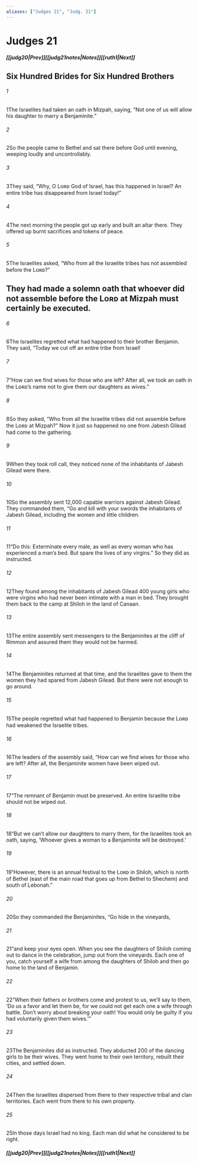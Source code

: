 ```yaml
---
aliases: ["Judges 21", "Judg. 21"]
---
```

# Judges 21
##### <span class=arrow-left></span>[[judg20|Prev]]<span class=navigation-separator></span>[[judg21notes|Notes]]<span class=navigation-separator></span>[[ruth1|Next]]<span class=arrow-right></span>
## Six Hundred Brides for Six Hundred Brothers
###### 1
<span class=verse-first>1</span>The Israelites had taken an oath in Mizpah, saying, “Not one of us will allow his daughter to marry a Benjaminite.”
###### 2
<span class=verse-body>2</span>So the people came to Bethel and sat there before God until evening, weeping loudly and uncontrollably.
###### 3
<span class=verse-body>3</span>They said, “Why, O Lᴏʀᴅ God of Israel, has this happened in Israel? An entire tribe has disappeared from Israel today!”
###### 4
<span class=verse-body>4</span>The next morning the people got up early and built an altar there. They offered up burnt sacrifices and tokens of peace.
<div class=paragraph-break></div>

###### 5
<span class=verse-first>5</span>The Israelites asked, “Who from all the Israelite tribes has not assembled before the Lᴏʀᴅ?”
## They had made a solemn oath that whoever did not assemble before the Lᴏʀᴅ at Mizpah must certainly be executed.
###### 6
<span class=verse-body>6</span>The Israelites regretted what had happened to their brother Benjamin. They said, “Today we cut off an entire tribe from Israel!
###### 7
<span class=verse-body>7</span>“How can we find wives for those who are left? After all, we took an oath in the Lᴏʀᴅ’s name not to give them our daughters as wives.”
<div class=paragraph-break></div>

###### 8
<span class=verse-first>8</span>So they asked, “Who from all the Israelite tribes did not assemble before the Lᴏʀᴅ at Mizpah?” Now it just so happened no one from Jabesh Gilead had come to the gathering.
###### 9
<span class=verse-body>9</span>When they took roll call, they noticed none of the inhabitants of Jabesh Gilead were there.
###### 10
<span class=verse-body>10</span>So the assembly sent 12,000 capable warriors against Jabesh Gilead. They commanded them, “Go and kill with your swords the inhabitants of Jabesh Gilead, including the women and little children.
###### 11
<span class=verse-body>11</span>“Do this: Exterminate every male, as well as every woman who has experienced a man’s bed. But spare the lives of any virgins.” So they did as instructed.
###### 12
<span class=verse-body>12</span>They found among the inhabitants of Jabesh Gilead 400 young girls who were virgins who had never been intimate with a man in bed. They brought them back to the camp at Shiloh in the land of Canaan.
<div class=paragraph-break></div>

###### 13
<span class=verse-first>13</span>The entire assembly sent messengers to the Benjaminites at the cliff of Rimmon and assured them they would not be harmed.
###### 14
<span class=verse-body>14</span>The Benjaminites returned at that time, and the Israelites gave to them the women they had spared from Jabesh Gilead. But there were not enough to go around.
###### 15
<span class=verse-body>15</span>The people regretted what had happened to Benjamin because the Lᴏʀᴅ had weakened the Israelite tribes.
<div class=paragraph-break></div>

###### 16
<span class=verse-first>16</span>The leaders of the assembly said, “How can we find wives for those who are left? After all, the Benjaminite women have been wiped out.
###### 17
<span class=verse-body>17</span>“The remnant of Benjamin must be preserved. An entire Israelite tribe should not be wiped out.
###### 18
<span class=verse-body>18</span>“But we can’t allow our daughters to marry them, for the Israelites took an oath, saying, ‘Whoever gives a woman to a Benjaminite will be destroyed.’
<div class=paragraph-break></div>

###### 19
<span class=verse-first>19</span>“However, there is an annual festival to the Lᴏʀᴅ in Shiloh, which is north of Bethel (east of the main road that goes up from Bethel to Shechem) and south of Lebonah.”
###### 20
<span class=verse-body>20</span>So they commanded the Benjaminites, “Go hide in the vineyards,
###### 21
<span class=verse-body>21</span>“and keep your eyes open. When you see the daughters of Shiloh coming out to dance in the celebration, jump out from the vineyards. Each one of you, catch yourself a wife from among the daughters of Shiloh and then go home to the land of Benjamin.
###### 22
<span class=verse-body>22</span>“When their fathers or brothers come and protest to us, we’ll say to them, ‘Do us a favor and let them be, for we could not get each one a wife through battle. Don’t worry about breaking your oath! You would only be guilty if you had voluntarily given them wives.’”
###### 23
<span class=verse-body>23</span>The Benjaminites did as instructed. They abducted 200 of the dancing girls to be their wives. They went home to their own territory, rebuilt their cities, and settled down.
###### 24
<span class=verse-body>24</span>Then the Israelites dispersed from there to their respective tribal and clan territories. Each went from there to his own property.
<div class=paragraph-break></div>

###### 25
<span class=verse-first>25</span>In those days Israel had no king. Each man did what he considered to be right.
##### <span class=arrow-left></span>[[judg20|Prev]]<span class=navigation-separator></span>[[judg21notes|Notes]]<span class=navigation-separator></span>[[ruth1|Next]]<span class=arrow-right></span>